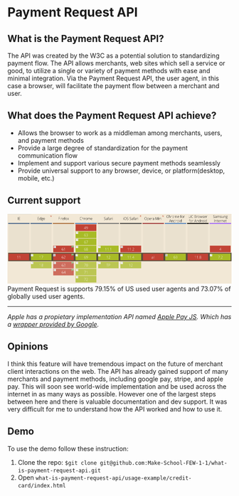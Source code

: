 # Payment Request API

## What is the Payment Request API?
The API was created by the W3C as a potential solution to standardizing payment flow.  The API allows merchants, web sites which sell a service or good, to utilize a single or variety of payment methods with ease and minimal integration.  Via the Payment Request API, the user agent, in this case a browser, will facilitate the payment flow between a merchant and user.

## What does the Payment Request API achieve?
* Allows the browser to work as a middleman among merchants, users, and payment methods
* Provide a large degree of standardization for the payment communication flow
* Implement and support various secure payment methods seamlessly
* Provide universal support to any browser, device, or platform(desktop, mobile, etc.)

## Current support
![browser support](/img/api-support.png)
Payment Request is supports 79.15% of US used user agents and 73.07% of globally used user agents.
***
_Apple has a propietary implementation API named [Apple Pay JS](https://developer.apple.com/reference/applepayjs/). Which has a [wrapper provided by Google](wrapper)._

## Opinions
I think this feature will have tremendous impact on the future of merchant client interactions on the web.  The API has already gained support of many merchants and payment methods, including google pay, stripe, and apple pay.  This will soon see world-wide implementation and be used across the internet in as many ways as possible.  However one of the largest steps between here and there is valuable documentation and dev support.  It was very difficult for me to understand how the API worked and how to use it.

## Demo
To use the demo follow these instruction:

1. Clone the repo: `$git clone git@github.com:Make-School-FEW-1-1/what-is-payment-request-api.git`
1. Open `what-is-payment-request-api/usage-example/credit-card/index.html`
